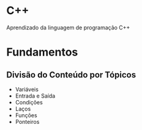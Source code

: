 # C++
Aprendizado da linguagem de programação C++

# Fundamentos

## Divisão do Conteúdo por Tópicos

- Variáveis
- Entrada e Saída
- Condições
- Laços
- Funções
- Ponteiros

